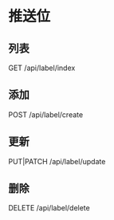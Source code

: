 推送位
=====

## 列表
GET /api/label/index

## 添加
POST /api/label/create

## 更新
PUT|PATCH /api/label/update

## 删除
DELETE /api/label/delete
